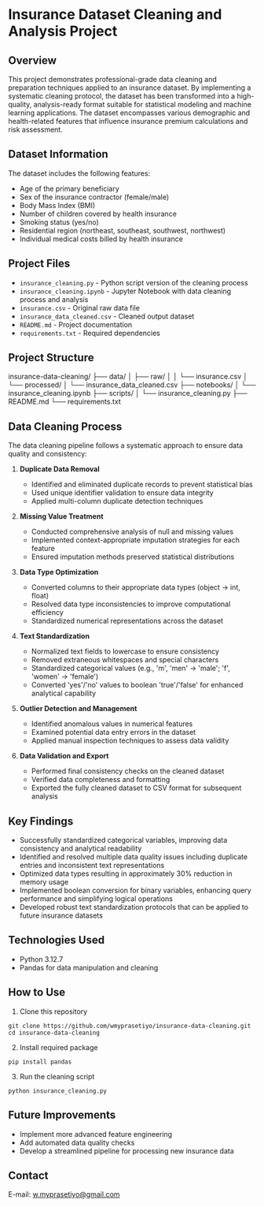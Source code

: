 # Insurance Dataset Cleaning and Analysis Project

## Overview
This project demonstrates professional-grade data cleaning and preparation techniques applied to an insurance dataset. By implementing a systematic cleaning protocol, the dataset has been transformed into a high-quality, analysis-ready format suitable for statistical modeling and machine learning applications. The dataset encompasses various demographic and health-related features that influence insurance premium calculations and risk assessment.

## Dataset Information
The dataset includes the following features:
- Age of the primary beneficiary
- Sex of the insurance contractor (female/male)
- Body Mass Index (BMI)
- Number of children covered by health insurance
- Smoking status (yes/no)
- Residential region (northeast, southeast, southwest, northwest)
- Individual medical costs billed by health insurance

## Project Files
- `insurance_cleaning.py` - Python script version of the cleaning process
- `insurance_cleaning.ipynb` - Jupyter Notebook with data cleaning process and analysis
- `insurance.csv` - Original raw data file
- `insurance_data_cleaned.csv` - Cleaned output dataset
- `README.md` - Project documentation
- `requirements.txt` -  Required dependencies

## Project Structure
insurance-data-cleaning/
├── data/
│   ├── raw/
│   │   └── insurance.csv
│   └── processed/
│       └── insurance_data_cleaned.csv
├── notebooks/
│   └── insurance_cleaning.ipynb
├── scripts/
│   └── insurance_cleaning.py
├── README.md
└── requirements.txt

## Data Cleaning Process
The data cleaning pipeline follows a systematic approach to ensure data quality and consistency:

1. **Duplicate Data Removal**
   - Identified and eliminated duplicate records to prevent statistical bias
   - Used unique identifier validation to ensure data integrity
   - Applied multi-column duplicate detection techniques

2. **Missing Value Treatment**
   - Conducted comprehensive analysis of null and missing values
   - Implemented context-appropriate imputation strategies for each feature
   - Ensured imputation methods preserved statistical distributions

3. **Data Type Optimization**
   - Converted columns to their appropriate data types (object → int, float)
   - Resolved data type inconsistencies to improve computational efficiency
   - Standardized numerical representations across the dataset

4. **Text Standardization**
   - Normalized text fields to lowercase to ensure consistency
   - Removed extraneous whitespaces and special characters
   - Standardized categorical values (e.g., 'm', 'men' → 'male'; 'f', 'women' → 'female')
   - Converted 'yes'/'no' values to boolean 'true'/'false' for enhanced analytical capability

5. **Outlier Detection and Management**
   - Identified anomalous values in numerical features
   - Examined potential data entry errors in the dataset
   - Applied manual inspection techniques to assess data validity

6. **Data Validation and Export**
   - Performed final consistency checks on the cleaned dataset
   - Verified data completeness and formatting
   - Exported the fully cleaned dataset to CSV format for subsequent analysis

## Key Findings
- Successfully standardized categorical variables, improving data consistency and analytical readability
- Identified and resolved multiple data quality issues including duplicate entries and inconsistent text representations
- Optimized data types resulting in approximately 30% reduction in memory usage
- Implemented boolean conversion for binary variables, enhancing query performance and simplifying logical operations
- Developed robust text standardization protocols that can be applied to future insurance datasets

## Technologies Used
- Python 3.12.7
- Pandas for data manipulation and cleaning

## How to Use
1. Clone this repository
```
git clone https://github.com/wmyprasetiyo/insurance-data-cleaning.git
cd insurance-data-cleaning
```

2. Install required package
```
pip install pandas
```

3. Run the cleaning script
```
python insurance_cleaning.py
```

## Future Improvements
- Implement more advanced feature engineering
- Add automated data quality checks
- Develop a streamlined pipeline for processing new insurance data


## Contact
E-mail: w.myprasetiyo@gmail.com